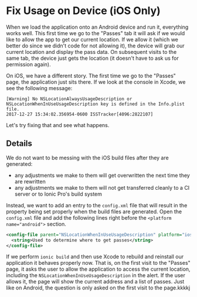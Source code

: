 # Fix Usage on Device (iOS Only)

When we load the application onto an Android device and run it, everything works well. This first time we go to the "Passes" tab it will ask if we would like to allow the app to get our current location. If we allow it (which we better do since we didn't code for not allowing it), the device will grab our current location and display the pass data. On subsequent visits to the same tab, the device just gets the location (it doesn't have to ask us for permission again).

On iOS, we have a different story. The first time we go to the "Passes" page, the application just sits there. If we look at the console in Xcode, we see the following message:

```
[Warning] No NSLocationAlwaysUsageDescription or NSLocationWhenInUseUsageDescription key is defined in the Info.plist file.
2017-12-27 15:34:02.356954-0600 ISSTracker[4096:2822107]
```

Let's try fixing that and see what happens.

## Details

We do not want to be messing with the iOS build files after they are generated:

- any adjustments we make to them will get overwritten the next time they are rewritten
- any adjustments we make to them will not get transferred cleanly to a CI server or to Ionic Pro's build system

Instead, we want to add an entry to the `config.xml` file that will result in the property being set properly when the build files are generated. Open the `config.xml` file and add the following lines right before the `<platform name="android">` section.

```xml
<config-file parent="NSLocationWhenInUseUsageDescription" platform="ios" target="*-Info.plist"> 
  <string>Used to determine where to get passes</string> 
</config-file> 
```

If we perform `ionic build` and then use Xcode to rebuild and reinstall our application it behaves properly now. That is, on the first visit to the "Passes" page, it asks the user to allow the application to access the current location, including the `NSLocationWhenInUseUsageDescription` in the alert. If the user allows it, the page will show the current address and a list of passes. Just like on Android, the question is only asked on the first visit to the page.kkkkj
